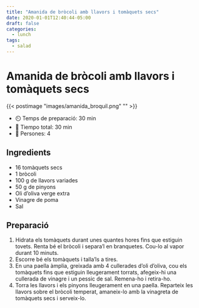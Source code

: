 ```yaml
---
title: "Amanida de bròcoli amb llavors i tomàquets secs"
date: 2020-01-01T12:40:44-05:00
draft: false 
categories: 
  - lunch 
tags: 
  - salad 
---
```


# Amanida de bròcoli amb llavors i tomàquets secs  

{{< postimage "images/amanida_broquil.png" "" >}}


- ⏲️  Temps de preparació: 30 min 
- 🍳 Tiempo total: 30 min 
- 🍴 Persones: 4       

## Ingredients

- 16 tomàquets secs
- 1 bròcoli
- 100 g de llavors variades
- 50 g de pinyons
- Oli d’oliva verge extra
- Vinagre de poma
- Sal
 
## Preparació

1. Hidrata els tomàquets durant unes quantes hores fins que estiguin tovets. Renta bé el bròcoli i separa’l en branquetes. Cou-lo al vapor durant 10 minuts.
2. Escorre bé els tomàquets i talla’ls a tires.
3. En una paella àmplia, greixada amb 4 cullerades d’oli d’oliva, cou els tomàquets fins que estiguin lleugerament torrats, afegeix-hi una cullerada de vinagre i un pessic de sal. Remena-ho i retira-ho.
4. Torra les llavors i els pinyons lleugerament en una paella. Reparteix les llavors sobre el bròcoli temperat, amaneix-lo amb la vinagreta de tomàquets secs i serveix-lo.


